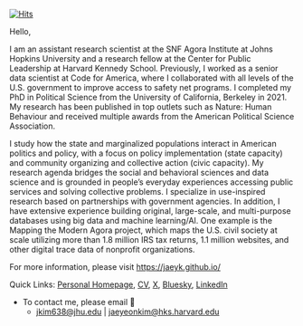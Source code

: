 [![Hits](https://hits.seeyoufarm.com/api/count/incr/badge.svg?url=https%3A%2F%2Fgithub.com%2Fjaeyk%2Fjaeyk.github.io&count_bg=%2379C83D&title_bg=%23555555&icon=&icon_color=%23E7E7E7&title=hits&edge_flat=false)](https://hits.seeyoufarm.com)

Hello,

I am an assistant research scientist at the SNF Agora Institute at Johns Hopkins University and a research fellow at the Center for Public Leadership at Harvard Kennedy School. Previously, I worked as a senior data scientist at Code for America, where I collaborated with all levels of the U.S. government to improve access to safety net programs. I completed my PhD in Political Science from the University of California, Berkeley in 2021. My research has been published in top outlets such as Nature: Human Behaviour and received multiple awards from the American Political Science Association.

I study how the state and marginalized populations interact in American politics and policy, with a focus on policy implementation (state capacity) and community organizing and collective action (civic capacity). My research agenda bridges the social and behavioral sciences and data science and is grounded in people’s everyday experiences accessing public services and solving collective problems. I specialize in use-inspired research based on partnerships with government agencies. In addition, I have extensive experience building original, large-scale, and multi-purpose databases using big data and machine learning/AI. One example is the Mapping the Modern Agora project, which maps the U.S. civil society at scale utilizing more than 1.8 million IRS tax returns, 1.1 million websites, and other digital trace data of nonprofit organizations.

For more information, please visit https://jaeyk.github.io/

Quick Links: [Personal Homepage](https://jaeyk.github.io/), [CV](https://jaeyk.github.io/CV_Jae_Yeon_Kim.pdf), [X](https://x.com/JaeJaeykim2), [Bluesky](https://bsky.app/profile/jaeyeonkim.bsky.social), [LinkedIn](https://www.linkedin.com/in/jae-yeon-kim-694764229/)

- To contact me, please email :postbox: 
  - [jkim638@jhu.edu](mailto:jkim638@jhu.edu) | [jaeyeonkim@hks.harvard.edu](mailto:jaeyeonkim@hks.harvard.edu)
